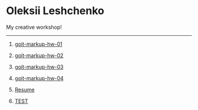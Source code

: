 # Oleksii Leshchenko
My creative workshop!

* * *

1. [goit-markup-hw-01](https://djlabuh.github.io/goit-markup-hw-01/ "goit-markup-hw-01")
1. [goit-markup-hw-02](https://djlabuh.github.io/goit-markup-hw-02/ "goit-markup-hw-02")
1. [goit-markup-hw-03](https://djlabuh.github.io/goit-markup-hw-03/ "goit-markup-hw-03")
1. [goit-markup-hw-04](https://djlabuh.github.io/goit-markup-hw-04/ "goit-markup-hw-04")

222. [Resume](https://djlabuh.github.io/resume/ "Resume")
555. [TEST](https://djlabuh.github.io/github-tutorial/ "TEST")
